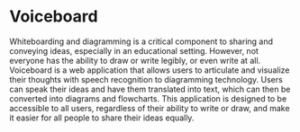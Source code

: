 # Voiceboard

Whiteboarding and diagramming is a critical component to sharing and conveying ideas, especially in an educational setting. However, not everyone has the ability to draw or write legibly, or even write at all. Voiceboard is a web application that allows users to articulate and visualize their thoughts with speech recognition to diagramming technology. Users can speak their ideas and have them translated into text, which can then be converted into diagrams and flowcharts. This application is designed to be accessible to all users, regardless of their ability to write or draw, and make it easier for all people to share their ideas equally.
